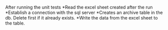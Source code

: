 After running the unit tests
*Read the excel sheet created after the run
*Establish a connection with the sql server
*Creates an archive table in the db. Delete first if it already exists.
*Write the data from the excel sheet to the table.